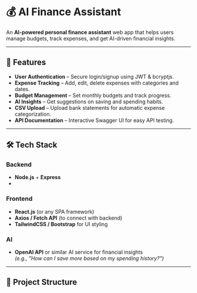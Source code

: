 # 💰 AI Finance Assistant

An **AI-powered personal finance assistant** web app that helps users manage budgets, track expenses, and get AI-driven financial insights.  

---

## 🚀 Features
- **User Authentication** – Secure login/signup using JWT & bcryptjs.
- **Expense Tracking** – Add, edit, delete expenses with categories and dates.
- **Budget Management** – Set monthly budgets and track progress.
- **AI Insights** – Get suggestions on saving and spending habits.
- **CSV Upload** – Upload bank statements for automatic expense categorization.
- **API Documentation** – Interactive Swagger UI for easy API testing.

---

## 🛠️ Tech Stack

### Backend
- **Node.js** + **Express**
-

### Frontend
- **React.js** (or any SPA framework)
- **Axios / Fetch API** (to connect with backend)
- **TailwindCSS / Bootstrap** for UI styling

### AI
- **OpenAI API** or similar AI service for financial insights  
  *(e.g., "How can I save more based on my spending history?")*

---

## 📂 Project Structure
